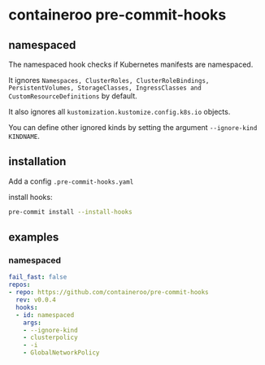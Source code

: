 # containeroo pre-commit-hooks

## namespaced

The namespaced hook checks if Kubernetes manifests are namespaced.

It ignores `Namespaces, ClusterRoles, ClusterRoleBindings, PersistentVolumes, StorageClasses, IngressClasses and CustomResourceDefinitions`
by default.

It also ignores all `kustomization.kustomize.config.k8s.io` objects.

You can define other ignored kinds by setting the argument `--ignore-kind KINDNAME`.

## installation

Add a config `.pre-commit-hooks.yaml`

install hooks:

```bash
pre-commit install --install-hooks
```

## examples

### namespaced

```yaml
fail_fast: false
repos:
- repo: https://github.com/containeroo/pre-commit-hooks
  rev: v0.0.4
  hooks:
  - id: namespaced
    args:
    - --ignore-kind
    - clusterpolicy
    - -i
    - GlobalNetworkPolicy
```
